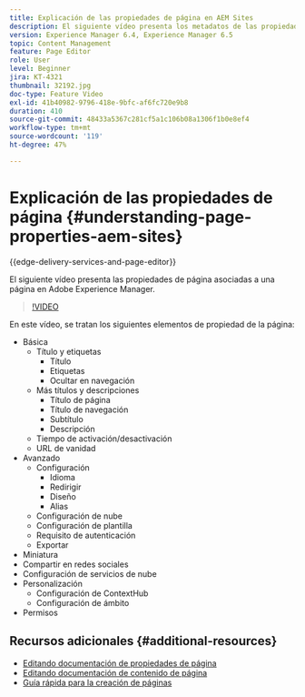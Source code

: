 ```yaml
---
title: Explicación de las propiedades de página en AEM Sites
description: El siguiente vídeo presenta los metadatos de las propiedades de página asociados a una página en Adobe Experience Manager.
version: Experience Manager 6.4, Experience Manager 6.5
topic: Content Management
feature: Page Editor
role: User
level: Beginner
jira: KT-4321
thumbnail: 32192.jpg
doc-type: Feature Video
exl-id: 41b40982-9796-418e-9bfc-af6fc720e9b8
duration: 410
source-git-commit: 48433a5367c281cf5a1c106b08a1306f1b0e8ef4
workflow-type: tm+mt
source-wordcount: '119'
ht-degree: 47%

---
```


# Explicación de las propiedades de página {#understanding-page-properties-aem-sites}

{{edge-delivery-services-and-page-editor}}

El siguiente vídeo presenta las propiedades de página asociadas a una página en Adobe Experience Manager.

>[!VIDEO](https://video.tv.adobe.com/v/32192?quality=12&learn=on)

En este vídeo, se tratan los siguientes elementos de propiedad de la página:

* Básica
   * Título y etiquetas
      * Título
      * Etiquetas
      * Ocultar en navegación
   * Más títulos y descripciones
      * Título de página
      * Título de navegación
      * Subtítulo
      * Descripción
   * Tiempo de activación/desactivación
   * URL de vanidad
* Avanzado 
   * Configuración
      * Idioma
      * Redirigir
      * Diseño
      * Alias
   * Configuración de nube
   * Configuración de plantilla
   * Requisito de autenticación
   * Exportar
* Miniatura   
* Compartir en redes sociales
* Configuración de servicios de nube
* Personalización
   * Configuración de ContextHub
   * Configuración de ámbito
* Permisos

## Recursos adicionales {#additional-resources}

* [Editando documentación de propiedades de página](https://experienceleague.adobe.com/docs/experience-manager-65/authoring/authoring/editing-page-properties.html?lang=es)
* [Editando documentación de contenido de página](https://experienceleague.adobe.com/docs/experience-manager-65/authoring/authoring/editing-content.html?lang=es)
* [Guía rápida para la creación de páginas](https://experienceleague.adobe.com/docs/experience-manager-cloud-service/sites/authoring/getting-started/quick-start.html?lang=es)
